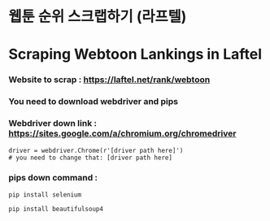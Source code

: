 # 웹툰 순위 스크랩하기 (라프텔)
# Scraping Webtoon Lankings in Laftel

### Website to scrap : https://laftel.net/rank/webtoon
### You need to download webdriver and pips

### Webdriver down link : https://sites.google.com/a/chromium.org/chromedriver
```
driver = webdriver.Chrome(r'[driver path here]')
# you need to change that: [driver path here]
```

### pips down command :
``
pip install selenium
``

``
pip install beautifulsoup4
``

